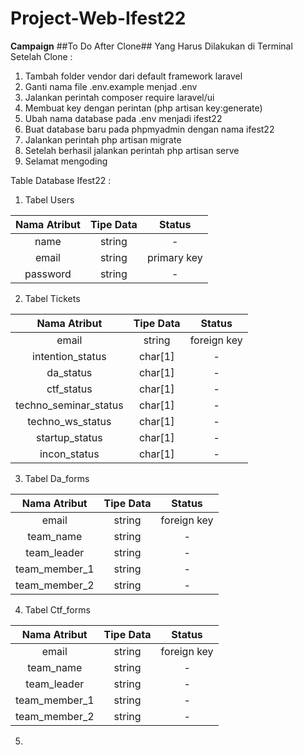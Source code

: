 ﻿# Project-Web-Ifest22

**Campaign**
##To Do After Clone##
Yang Harus Dilakukan di Terminal Setelah Clone :
 1. Tambah folder vendor dari default framework laravel
 2. Ganti nama file .env.example menjad .env
 3. Jalankan perintah composer require laravel/ui
 4. Membuat key dengan perintan (php artisan key:generate)
 5. Ubah nama database pada .env menjadi ifest22
 6. Buat database baru pada phpmyadmin dengan nama ifest22
 7. Jalankan perintah php artisan migrate
 8. Setelah berhasil jalankan perintah php artisan serve
 9. Selamat mengoding

Table Database Ifest22 :
1. Tabel Users

**Nama Atribut**|**Tipe Data**|**Status**
:-----:|:-----:|:-----:
name|string|-
email|string|primary key
password|string|-

2. Tabel Tickets

**Nama Atribut**|**Tipe Data**|**Status**
:-----:|:-----:|:-----:
email|string|foreign key
intention_status|char[1]|-
da_status|char[1]|-
ctf_status|char[1]|-
techno_seminar_status|char[1]|-
techno_ws_status|char[1]|-
startup_status|char[1]|-
incon_status|char[1]|-

3. Tabel Da_forms

**Nama Atribut**|**Tipe Data**|**Status**
:-----:|:-----:|:-----:
email|string|foreign key
team_name|string|-
team_leader|string|-
team_member_1|string|-
team_member_2|string|-

4. Tabel Ctf_forms

**Nama Atribut**|**Tipe Data**|**Status**
:-----:|:-----:|:-----:
email|string|foreign key
team_name|string|-
team_leader|string|-
team_member_1|string|-
team_member_2|string|-

5. 
